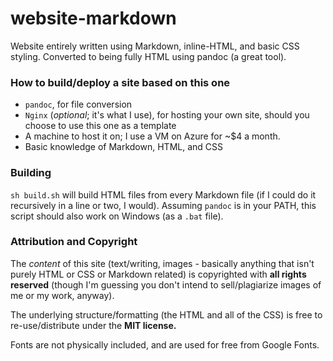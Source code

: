 # website-markdown

Website entirely written using Markdown, inline-HTML, and basic CSS styling. Converted to being fully HTML using pandoc (a great tool).

### How to build/deploy a site based on this one
- `pandoc`, for file conversion
- `Nginx` (_optional_; it's what I use), for hosting your own site, should you choose to use this one as a template
- A machine to host it on; I use a VM on Azure for ~$4 a month.
- Basic knowledge of Markdown, HTML, and CSS

### Building

`sh build.sh` will build HTML files from every Markdown file (if I could do it recursively in a line or two, I would). Assuming `pandoc` is in your PATH, this script should also work on Windows (as a `.bat` file).

### Attribution and Copyright

The *content* of this site (text/writing, images - basically anything that isn't purely HTML or CSS or Markdown related) is copyrighted with **all rights reserved** (though I'm guessing you don't intend to sell/plagiarize images of me or my work, anyway).

The underlying structure/formatting (the HTML and all of the CSS) is free to re-use/distribute under the **MIT license.**

Fonts are not physically included, and are used for free from Google Fonts.

